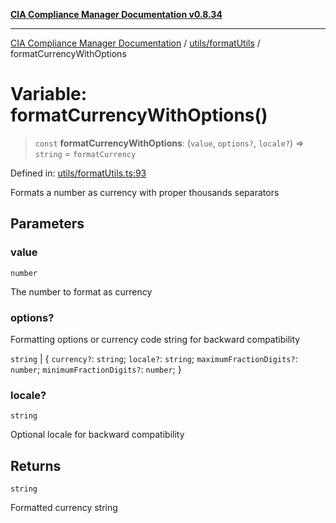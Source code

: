 [**CIA Compliance Manager Documentation v0.8.34**](../../../README.md)

***

[CIA Compliance Manager Documentation](../../../modules.md) / [utils/formatUtils](../README.md) / formatCurrencyWithOptions

# Variable: formatCurrencyWithOptions()

> `const` **formatCurrencyWithOptions**: (`value`, `options?`, `locale?`) => `string` = `formatCurrency`

Defined in: [utils/formatUtils.ts:93](https://github.com/Hack23/cia-compliance-manager/blob/a33140701dae02a85d2f0d957645dda4d2c4da41/src/utils/formatUtils.ts#L93)

Formats a number as currency with proper thousands separators

## Parameters

### value

`number`

The number to format as currency

### options?

Formatting options or currency code string for backward compatibility

`string` | \{ `currency?`: `string`; `locale?`: `string`; `maximumFractionDigits?`: `number`; `minimumFractionDigits?`: `number`; \}

### locale?

`string`

Optional locale for backward compatibility

## Returns

`string`

Formatted currency string
